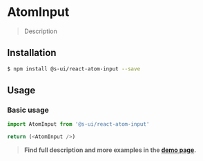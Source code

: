# AtomInput

> Description

<!-- ![](./assets/preview.png) -->

## Installation

```sh
$ npm install @s-ui/react-atom-input --save
```

## Usage

### Basic usage
```js
import AtomInput from '@s-ui/react-atom-input'

return (<AtomInput />)
```


> **Find full description and more examples in the [demo page](#).**